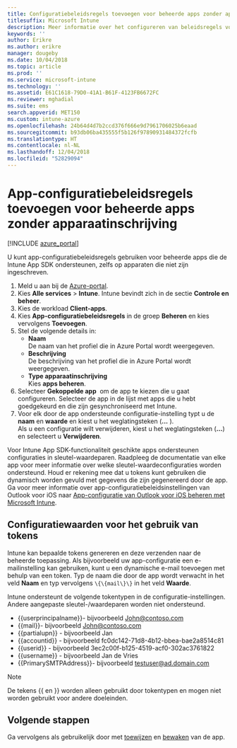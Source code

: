 ```yaml
---
title: Configuratiebeleidsregels toevoegen voor beheerde apps zonder apparaatinschrijving
titlesuffix: Microsoft Intune
description: Meer informatie over het configureren van beleidsregels voor beheerde apps zonder apparaatinschrijving.
keywords: ''
author: Erikre
ms.author: erikre
manager: dougeby
ms.date: 10/04/2018
ms.topic: article
ms.prod: ''
ms.service: microsoft-intune
ms.technology: ''
ms.assetid: E61C1618-79D0-41A1-B61F-4123FB6672FC
ms.reviewer: mghadial
ms.suite: ems
search.appverid: MET150
ms.custom: intune-azure
ms.openlocfilehash: 24b64d4d7b2ccd376f666e9d7961706025b6eaad
ms.sourcegitcommit: b93db06ba435555f5b126f97890931484372fcfb
ms.translationtype: HT
ms.contentlocale: nl-NL
ms.lasthandoff: 12/04/2018
ms.locfileid: "52829094"
---
```

# <a name="add-app-configuration-policies-for-managed-apps-without-device-enrollment"></a>App-configuratiebeleidsregels toevoegen voor beheerde apps zonder apparaatinschrijving

[!INCLUDE [azure_portal](./includes/azure_portal.md)]

U kunt app-configuratiebeleidsregels gebruiken voor beheerde apps die de Intune App SDK ondersteunen, zelfs op apparaten die niet zijn ingeschreven. 

1. Meld u aan bij de [Azure-portal](https://portal.azure.com).
2. Kies **Alle services** > **Intune**. Intune bevindt zich in de sectie **Controle en beheer**.
3. Kies de workload **Client-apps**.
4. Kies **App-configuratiebeleidsregels** in de groep **Beheren** en kies vervolgens **Toevoegen**.
5. Stel de volgende details in:
    - **Naam**  
      De naam van het profiel die in Azure Portal wordt weergegeven.
    - **Beschrijving**  
      De beschrijving van het profiel die in Azure Portal wordt weergegeven.
    - **Type apparaatinschrijving**  
      Kies **apps beheren**.
6. Selecteer **Gekoppelde app**  om de app te kiezen die u gaat configureren. Selecteer de app in de lijst met apps die u hebt goedgekeurd en die zijn gesynchroniseerd met Intune.
7. Voor elk door de app ondersteunde configuratie-instelling typt u de **naam** en **waarde** en kiest u het weglatingsteken (**...** ).  
    Als u een configuratie wilt verwijderen, kiest u het weglatingsteken (**...**) en selecteert u **Verwijderen**.  
    
Voor Intune App SDK-functionaliteit geschikte apps ondersteunen configuraties in sleutel-waardeparen. Raadpleeg de documentatie van elke app voor meer informatie over welke sleutel-waardeconfiguraties worden ondersteund. Houd er rekening mee dat u tokens kunt gebruiken die dynamisch worden gevuld met gegevens die zijn gegenereerd door de app. Ga voor meer informatie over app-configuratiebeleidsinstellingen van Outlook voor iOS naar [App-configuratie van Outlook voor iOS beheren met Microsoft Intune](https://technet.microsoft.com/library/mt813789(v=exchg.150).aspx).

## <a name="configuration-values-for-using-tokens"></a>Configuratiewaarden voor het gebruik van tokens

Intune kan bepaalde tokens genereren en deze verzenden naar de beheerde toepassing. Als bijvoorbeeld uw app-configuratie een e-mailinstelling kan gebruiken, kunt u een dynamische e-mail toevoegen met behulp van een token. Typ de naam die door de app wordt verwacht in het veld **Naam** en typ vervolgens `\{\{mail\}\}` in het veld **Waarde**.

Intune ondersteunt de volgende tokentypen in de configuratie-instellingen. Andere aangepaste sleutel-/waardeparen worden niet ondersteund.

- \{\{userprincipalname\}\}- bijvoorbeeld John@contoso.com
- \{\{mail\}\}- bijvoorbeeld John@contoso.com
- \{\{partialupn\}\} - bijvoorbeeld Jan
- \{\{accountid\}\} - bijvoorbeeld fc0dc142-71d8-4b12-bbea-bae2a8514c81
- \{\{userid\}\} - bijvoorbeeld 3ec2c00f-b125-4519-acf0-302ac3761822
- \{\{username\}\} - bijvoorbeeld Jan de Vries
- \{\{PrimarySMTPAddress\}\}- bijvoorbeeld testuser@ad.domain.com


> [!Note]  
> De tekens \{\{ en \}\} worden alleen gebruikt door tokentypen en mogen niet worden gebruikt voor andere doeleinden.

## <a name="next-steps"></a>Volgende stappen

Ga vervolgens als gebruikelijk door met [toewijzen](apps-deploy.md) en [bewaken](apps-monitor.md) van de app.
